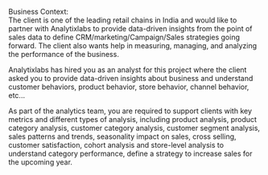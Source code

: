 Business Context:  
The client is one of the leading retail chains in India and would like to partner with Analytixlabs to provide data-driven insights from the point of sales data to define CRM/marketing/Campaign/Sales strategies going forward. The client also wants help in measuring, managing, and analyzing the performance of the business. 

Analytixlabs has hired you as an analyst for this project where the client asked you to provide data-driven insights about business and understand customer behaviors, product behavior, store behavior, channel behavior, etc... 

As part of the analytics team, you are required to support clients with key metrics and different types of analysis, including product analysis, product category analysis, customer category analysis, customer segment analysis, sales patterns and trends, seasonality impact on sales, cross selling, customer satisfaction, cohort analysis and store-level analysis to understand category performance, define a strategy to increase sales for the upcoming year.
